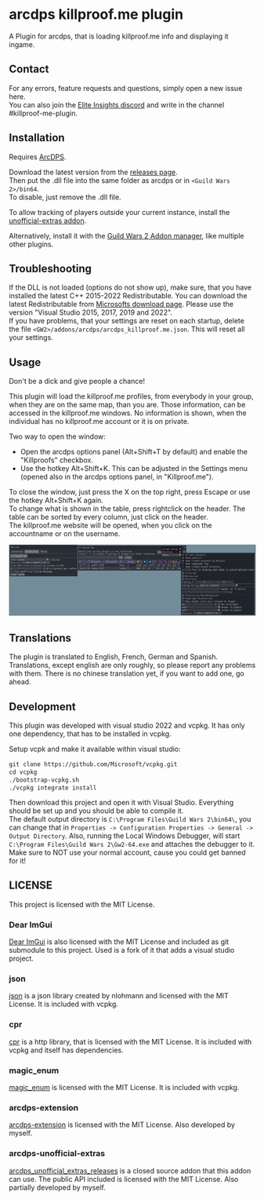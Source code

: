 # arcdps killproof.me plugin
A Plugin for arcdps, that is loading killproof.me info and displaying it ingame.

## Contact
For any errors, feature requests and questions, simply open a new issue here.  
You can also join the [Elite Insights discord](https://discord.gg/dCDEPXx) and write in the channel #killproof-me-plugin.  

## Installation
Requires [ArcDPS](https://www.deltaconnected.com/arcdps/).

Download the latest version from the [releases page](https://github.com/knoxfighter/arcdps-killproof.me-plugin/releases/latest).  
Then put the .dll file into the same folder as arcdps or in `<Guild Wars 2>/bin64`.  
To disable, just remove the .dll file.

To allow tracking of players outside your current instance, install the [unofficial-extras addon](https://github.com/Krappa322/arcdps_unofficial_extras_releases/releases/latest).

Alternatively, install it with the [Guild Wars 2 Addon manager](https://github.com/fmmmlee/GW2-Addon-Manager/), like multiple other plugins.

## Troubleshooting
If the DLL is not loaded (options do not show up), make sure, that you have installed the latest C++ 2015-2022 Redistributable.
You can download the latest Redistributable from [Microsofts download page](https://docs.microsoft.com/en-us/cpp/windows/latest-supported-vc-redist).
Please use the version "Visual Studio 2015, 2017, 2019 and 2022".  
If you have problems, that your settings are reset on each startup, delete the file `<GW2>/addons/arcdps/arcdps_killproof.me.json`. This will reset all your settings.

## Usage
Don't be a dick and give people a chance!

This plugin will load the killproof.me profiles, from everybody in your group, when they are on the same map, than you are. Those information, can be accessed in the killproof.me windows. No information is shown, when the individual has no killproof.me account or it is on private.

Two way to open the window:  
- Open the arcdps options panel (Alt+Shift+T by default) and enable the "Killproofs" checkbox.
- Use the hotkey Alt+Shift+K. This can be adjusted in the Settings menu (opened also in the arcdps options panel, in  "Killproof.me").

To close the window, just press the X on the top right, press Escape or use the hotkey Alt+Shift+K again.  
To change what is shown in the table, press rightclick on the header. The table can be sorted by every column, just click on the header.  
The killproof.me website will be opened, when you click on the accountname or on the username.

![Ingame screenshot](screenshot.png)

## Translations
The plugin is translated to English, French, German and Spanish. Translations, except english are only roughly, so please report any problems with them.
There is no chinese translation yet, if you want to add one, go ahead.

## Development

This plugin was developed with visual studio 2022 and vcpkg. It has only one dependency, that has to be installed in vcpkg.

Setup vcpk and make it available within visual studio:
```
git clone https://github.com/Microsoft/vcpkg.git
cd vcpkg
./bootstrap-vcpkg.sh
./vcpkg integrate install
```

Then download this project and open it with Visual Studio. Everything should be set up and you should be able to compile it.  
The default output directory is `C:\Program Files\Guild Wars 2\bin64\`, you can change that in `Properties -> Configuration Properties -> General -> Output Directory`.
Also, running the Local Windows Debugger, will start `C:\Program Files\Guild Wars 2\Gw2-64.exe` and attaches the debugger to it. Make sure to NOT use your normal account, cause you could get banned for it!

## LICENSE

This project is licensed with the MIT License.

### Dear ImGui
[Dear ImGui](https://github.com/ocornut/imgui) is also licensed with the MIT License and included as git submodule to this project. Used is a fork of it that adds a visual studio project.

### json
[json](https://github.com/nlohmann/json) is a json library created by nlohmann and licensed with the MIT License. It is included with vcpkg.

### cpr
[cpr](https://github.com/whoshuu/cpr) is a http library, that is licensed with the MIT License. It is included with vcpkg and itself has dependencies.

### magic_enum
[magic_enum](https://github.com/Neargye/magic_enum) is licensed with the MIT License. It is included with vcpkg.

### arcdps-extension
[arcdps-extension](https://github.com/knoxfighter/arcdps-extension/) is licensed with the MIT License. Also developed by myself.

### arcdps-unofficial-extras
[arcdps_unofficial_extras_releases](https://github.com/Krappa322/arcdps_unofficial_extras_releases) is a closed source addon that this addon can use. The public API included is licensed with the MIT License. Also partially developed by myself.
